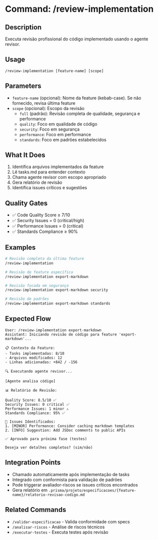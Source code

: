 # Command: /review-implementation

## Description

Executa revisão profissional do código implementado usando o agente revisor.

## Usage

```
/review-implementation [feature-name] [scope]
```

## Parameters

- `feature-name` (opcional): Nome da feature (kebab-case). Se não fornecido, revisa última feature
- `scope` (opcional): Escopo da revisão
  - `full` (padrão): Revisão completa de qualidade, segurança e performance
  - `quality`: Foco em qualidade de código
  - `security`: Foco em segurança
  - `performance`: Foco em performance
  - `standards`: Foco em padrões estabelecidos

## What It Does

1. Identifica arquivos implementados da feature
2. Lê tasks.md para entender contexto
3. Chama agente revisor com escopo apropriado
4. Gera relatório de revisão
5. Identifica issues críticos e sugestões

## Quality Gates

- ✅ Code Quality Score ≥ 7/10
- ✅ Security Issues = 0 (critical/high)
- ✅ Performance Issues = 0 (critical)
- ✅ Standards Compliance ≥ 90%

## Examples

```bash
# Revisão completa da última feature
/review-implementation

# Revisão de feature específica
/review-implementation export-markdown

# Revisão focada em segurança
/review-implementation export-markdown security

# Revisão de padrões
/review-implementation export-markdown standards
```

## Expected Flow

```
User: /review-implementation export-markdown
Assistant: Iniciando revisão de código para feature 'export-markdown'...

📋 Contexto da Feature:
- Tasks implementadas: 8/10
- Arquivos modificados: 12
- Linhas adicionadas: +842 / -156

🔍 Executando agente revisor...

[Agente analisa código]

📊 Relatório de Revisão:

Quality Score: 8.5/10 ✅
Security Issues: 0 critical ✅
Performance Issues: 1 minor ⚠️
Standards Compliance: 95% ✅

🎯 Issues Identificados:
1. [MINOR] Performance: Consider caching markdown templates
2. [INFO] Suggestion: Add JSDoc comments to public APIs

✅ Aprovado para próxima fase (testes)

Deseja ver detalhes completos? (sim/não)
```

## Integration Points

- Chamado automaticamente após implementação de tasks
- Integrado com conformista para validação de padrões
- Pode triggerar avaliador-riscos se issues críticos encontrados
- Gera relatório em `.prisma/projeto/especificacoes/{feature-name}/relatorio-revisao-codigo.md`

## Related Commands

- `/validar-especificacao` - Valida conformidade com specs
- `/analisar-riscos` - Análise de riscos técnicos
- `/executar-testes` - Executa testes após revisão
